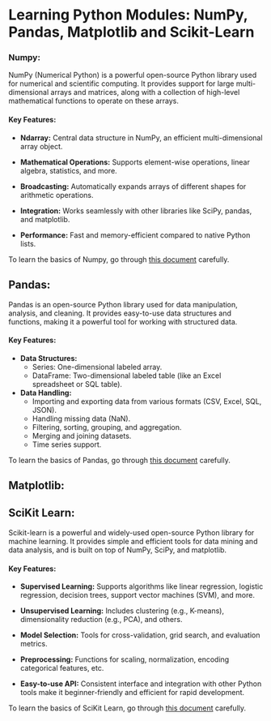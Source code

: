 # Learning Python Modules: NumPy, Pandas, Matplotlib and Scikit-Learn
### Numpy:
NumPy (Numerical Python) is a powerful open-source Python library used for numerical and scientific computing. It provides support for large multi-dimensional arrays and matrices, along with a collection of high-level mathematical functions to operate on these arrays.

#### Key Features:
* **Ndarray:** Central data structure in NumPy, an efficient multi-dimensional array object.

* **Mathematical Operations:** Supports element-wise operations, linear algebra, statistics, and more.

* **Broadcasting:** Automatically expands arrays of different shapes for arithmetic operations.

* **Integration:** Works seamlessly with other libraries like SciPy, pandas, and matplotlib.

* **Performance:** Fast and memory-efficient compared to native Python lists.

To learn the basics of Numpy, go through [this document](./numpy.md) carefully.


## Pandas:
Pandas is an open-source Python library used for data manipulation, analysis, and cleaning. It provides easy-to-use data structures and functions, making it a powerful tool for working with structured data.
#### Key Features:
* **Data Structures:** 
    * Series: One-dimensional labeled array.
    * DataFrame: Two-dimensional labeled table (like an Excel spreadsheet or SQL table).
* **Data Handling:**
    * Importing and exporting data from various formats (CSV, Excel, SQL, JSON).
    * Handling missing data (NaN).
    * Filtering, sorting, grouping, and aggregation.
    * Merging and joining datasets.
    * Time series support.

To learn the basics of Pandas, go through [this document](./pandas.md) carefully.


## Matplotlib:


## SciKit Learn:
Scikit-learn is a powerful and widely-used open-source Python library for machine learning. It provides simple and efficient tools for data mining and data analysis, and is built on top of NumPy, SciPy, and matplotlib.

#### Key Features:
* **Supervised Learning:** Supports algorithms like linear regression, logistic regression, decision trees, support vector machines (SVM), and more.

* **Unsupervised Learning:** Includes clustering (e.g., K-means), dimensionality reduction (e.g., PCA), and others.

* **Model Selection:** Tools for cross-validation, grid search, and evaluation metrics.

* **Preprocessing:** Functions for scaling, normalization, encoding categorical features, etc.

* **Easy-to-use API:** Consistent interface and integration with other Python tools make it beginner-friendly and efficient for rapid development.
 
 
 To learn the basics of SciKit Learn, go through [this document](./scikit.md) carefully.

